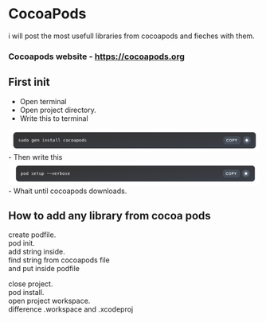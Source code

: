 # CocoaPods

i will post the most usefull libraries from cocoapods 
and fieches with them.  
### Cocoapods website - https://cocoapods.org

## First init
- Open terminal
- Open project directory.  
- Write this to terminal
<img src="Screenshot 2021-09-14 at 10.23.32.png" width="1200">  
- Then write this
<img src="Screenshot 2021-09-14 at 10.24.26.png" width="1200">  
- Whait until cocoapods downloads.  

## How to add any library from cocoa pods   

create podfile.  
      pod init.   
add string inside.     
  find string from cocoapods file      
  and put inside podfile        
  
close project.  
pod install.  
open project workspace.   
difference .workspace and .xcodeproj

